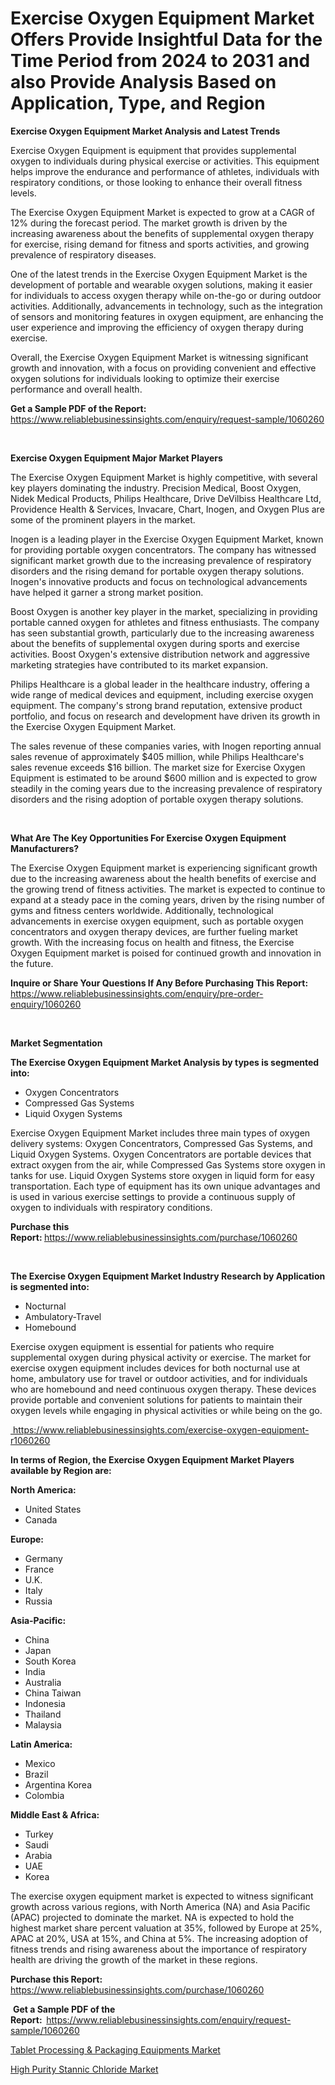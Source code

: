 <p><h1>Exercise Oxygen Equipment Market Offers Provide Insightful Data for the Time Period from 2024 to 2031 and also Provide Analysis Based on Application, Type, and Region</h1></p><p><strong>Exercise Oxygen Equipment Market Analysis and Latest Trends</strong></p>
<p><p>Exercise Oxygen Equipment is equipment that provides supplemental oxygen to individuals during physical exercise or activities. This equipment helps improve the endurance and performance of athletes, individuals with respiratory conditions, or those looking to enhance their overall fitness levels.</p><p>The Exercise Oxygen Equipment Market is expected to grow at a CAGR of 12% during the forecast period. The market growth is driven by the increasing awareness about the benefits of supplemental oxygen therapy for exercise, rising demand for fitness and sports activities, and growing prevalence of respiratory diseases.</p><p>One of the latest trends in the Exercise Oxygen Equipment Market is the development of portable and wearable oxygen solutions, making it easier for individuals to access oxygen therapy while on-the-go or during outdoor activities. Additionally, advancements in technology, such as the integration of sensors and monitoring features in oxygen equipment, are enhancing the user experience and improving the efficiency of oxygen therapy during exercise.</p><p>Overall, the Exercise Oxygen Equipment Market is witnessing significant growth and innovation, with a focus on providing convenient and effective oxygen solutions for individuals looking to optimize their exercise performance and overall health.</p></p>
<p><strong>Get a Sample PDF of the Report:&nbsp;</strong> <a href="https://www.reliablebusinessinsights.com/enquiry/request-sample/1060260">https://www.reliablebusinessinsights.com/enquiry/request-sample/1060260</a></p>
<p>&nbsp;</p>
<p><strong>Exercise Oxygen Equipment Major Market Players</strong></p>
<p><p>The Exercise Oxygen Equipment Market is highly competitive, with several key players dominating the industry. Precision Medical, Boost Oxygen, Nidek Medical Products, Philips Healthcare, Drive DeVilbiss Healthcare Ltd, Providence Health & Services, Invacare, Chart, Inogen, and Oxygen Plus are some of the prominent players in the market.</p><p>Inogen is a leading player in the Exercise Oxygen Equipment Market, known for providing portable oxygen concentrators. The company has witnessed significant market growth due to the increasing prevalence of respiratory disorders and the rising demand for portable oxygen therapy solutions. Inogen's innovative products and focus on technological advancements have helped it garner a strong market position.</p><p>Boost Oxygen is another key player in the market, specializing in providing portable canned oxygen for athletes and fitness enthusiasts. The company has seen substantial growth, particularly due to the increasing awareness about the benefits of supplemental oxygen during sports and exercise activities. Boost Oxygen's extensive distribution network and aggressive marketing strategies have contributed to its market expansion.</p><p>Philips Healthcare is a global leader in the healthcare industry, offering a wide range of medical devices and equipment, including exercise oxygen equipment. The company's strong brand reputation, extensive product portfolio, and focus on research and development have driven its growth in the Exercise Oxygen Equipment Market.</p><p>The sales revenue of these companies varies, with Inogen reporting annual sales revenue of approximately $405 million, while Philips Healthcare's sales revenue exceeds $16 billion. The market size for Exercise Oxygen Equipment is estimated to be around $600 million and is expected to grow steadily in the coming years due to the increasing prevalence of respiratory disorders and the rising adoption of portable oxygen therapy solutions.</p></p>
<p>&nbsp;</p>
<p><strong>What Are The Key Opportunities For Exercise Oxygen Equipment Manufacturers?</strong></p>
<p><p>The Exercise Oxygen Equipment market is experiencing significant growth due to the increasing awareness about the health benefits of exercise and the growing trend of fitness activities. The market is expected to continue to expand at a steady pace in the coming years, driven by the rising number of gyms and fitness centers worldwide. Additionally, technological advancements in exercise oxygen equipment, such as portable oxygen concentrators and oxygen therapy devices, are further fueling market growth. With the increasing focus on health and fitness, the Exercise Oxygen Equipment market is poised for continued growth and innovation in the future.</p></p>
<p><strong>Inquire or Share Your Questions If Any Before Purchasing This Report:</strong> <a href="https://www.reliablebusinessinsights.com/enquiry/pre-order-enquiry/1060260">https://www.reliablebusinessinsights.com/enquiry/pre-order-enquiry/1060260</a></p>
<p>&nbsp;</p>
<p><strong>Market Segmentation</strong></p>
<p><strong>The Exercise Oxygen Equipment Market Analysis by types is segmented into:</strong></p>
<p><ul><li>Oxygen Concentrators</li><li>Compressed Gas Systems</li><li>Liquid Oxygen Systems</li></ul></p>
<p><p>Exercise Oxygen Equipment Market includes three main types of oxygen delivery systems: Oxygen Concentrators, Compressed Gas Systems, and Liquid Oxygen Systems. Oxygen Concentrators are portable devices that extract oxygen from the air, while Compressed Gas Systems store oxygen in tanks for use. Liquid Oxygen Systems store oxygen in liquid form for easy transportation. Each type of equipment has its own unique advantages and is used in various exercise settings to provide a continuous supply of oxygen to individuals with respiratory conditions.</p></p>
<p><strong>Purchase this Report:&nbsp;</strong><a href="https://www.reliablebusinessinsights.com/purchase/1060260">https://www.reliablebusinessinsights.com/purchase/1060260</a></p>
<p>&nbsp;</p>
<p><strong>The Exercise Oxygen Equipment Market Industry Research by Application is segmented into:</strong></p>
<p><ul><li>Nocturnal</li><li>Ambulatory-Travel</li><li>Homebound</li></ul></p>
<p><p>Exercise oxygen equipment is essential for patients who require supplemental oxygen during physical activity or exercise. The market for exercise oxygen equipment includes devices for both nocturnal use at home, ambulatory use for travel or outdoor activities, and for individuals who are homebound and need continuous oxygen therapy. These devices provide portable and convenient solutions for patients to maintain their oxygen levels while engaging in physical activities or while being on the go.</p></p>
<p><a href="https://www.reliablebusinessinsights.com/exercise-oxygen-equipment-r1060260">&nbsp;https://www.reliablebusinessinsights.com/exercise-oxygen-equipment-r1060260</a></p>
<p><strong>In terms of Region, the Exercise Oxygen Equipment Market Players available by Region are:</strong></p>
<p>
    <p> <strong> North America: </strong>
        <ul>
            <li>United States</li>
            <li>Canada</li>
        </ul>
        </p> 
    <p> <strong> Europe: </strong>
        <ul>
            <li>Germany</li>
            <li>France</li>
            <li>U.K.</li>
            <li>Italy</li>
            <li>Russia</li>
        </ul>
        </p> 
    <p> <strong> Asia-Pacific: </strong>
        <ul>
            <li>China</li>
            <li>Japan</li>
            <li>South Korea</li>
            <li>India</li>
            <li>Australia</li>
            <li>China Taiwan</li>
            <li>Indonesia</li>
            <li>Thailand</li>
            <li>Malaysia</li>
        </ul>
        </p> 
    <p> <strong> Latin America: </strong>
        <ul>
            <li>Mexico</li>
            <li>Brazil</li>
            <li>Argentina Korea</li>
            <li>Colombia</li>
        </ul>
        </p> 
    <p> <strong> Middle East & Africa: </strong>
        <ul>
            <li>Turkey</li>
            <li>Saudi</li>
            <li>Arabia</li>
            <li>UAE</li>
            <li>Korea</li>
        </ul>
    </p>
    </p>
<p><p>The exercise oxygen equipment market is expected to witness significant growth across various regions, with North America (NA) and Asia Pacific (APAC) projected to dominate the market. NA is expected to hold the highest market share percent valuation at 35%, followed by Europe at 25%, APAC at 20%, USA at 15%, and China at 5%. The increasing adoption of fitness trends and rising awareness about the importance of respiratory health are driving the growth of the market in these regions.</p></p>
<p><strong>Purchase this Report: </strong><a href="https://www.reliablebusinessinsights.com/purchase/1060260">https://www.reliablebusinessinsights.com/purchase/1060260</a></p>
<p>&nbsp;<strong>Get a Sample PDF of the Report:&nbsp;&nbsp;</strong><a href="https://www.reliablebusinessinsights.com/enquiry/request-sample/1060260">https://www.reliablebusinessinsights.com/enquiry/request-sample/1060260</a></p>
<p><strong></strong></p>
<p><p><a href="https://view.publitas.com/reportprime-1/tablet-processing-packaging-equipments-market-competitive-analysis-market-trends-and-forecast-to-2031/">Tablet Processing & Packaging Equipments Market</a></p><p><a href="https://github.com/gladysalidde/Market-Research-Report-List-1/blob/main/high-purity-stannic-chloride-market.md">High Purity Stannic Chloride Market</a></p></p>